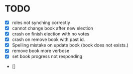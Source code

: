 # TODO

- [x] roles not synching correctly
- [x] cannot change book after new election
- [x] crash on finish election with no votes
- [x] crash on remove book with past id.
- [x] Spelling mistake on update book (book does not exists.)
- [x] remove book more verbose
- [x] set book progress not responding
- []
